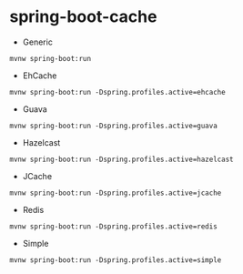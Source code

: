 spring-boot-cache
=================

* Generic

```
mvnw spring-boot:run
```

* EhCache

```
mvnw spring-boot:run -Dspring.profiles.active=ehcache
```

* Guava

```
mvnw spring-boot:run -Dspring.profiles.active=guava
```

* Hazelcast

```
mvnw spring-boot:run -Dspring.profiles.active=hazelcast
```

* JCache

```
mvnw spring-boot:run -Dspring.profiles.active=jcache
```

* Redis

```
mvnw spring-boot:run -Dspring.profiles.active=redis
```

* Simple

```
mvnw spring-boot:run -Dspring.profiles.active=simple
```

